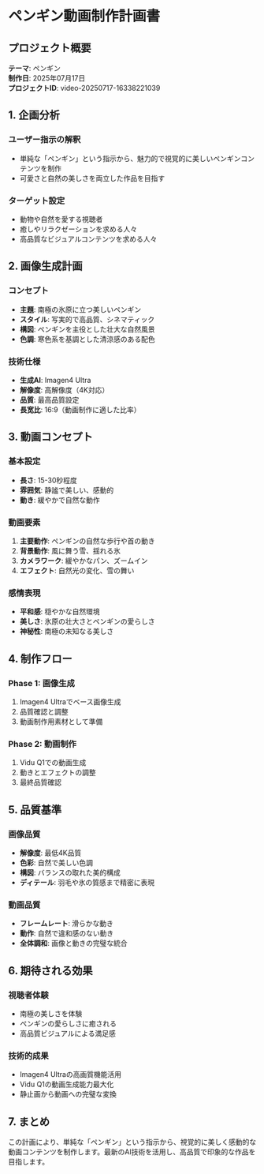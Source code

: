 # ペンギン動画制作計画書

## プロジェクト概要
**テーマ**: ペンギン  
**制作日**: 2025年07月17日  
**プロジェクトID**: video-20250717-16338221039

## 1. 企画分析

### ユーザー指示の解釈
- 単純な「ペンギン」という指示から、魅力的で視覚的に美しいペンギンコンテンツを制作
- 可愛さと自然の美しさを両立した作品を目指す

### ターゲット設定
- 動物や自然を愛する視聴者
- 癒しやリラクゼーションを求める人々
- 高品質なビジュアルコンテンツを求める人々

## 2. 画像生成計画

### コンセプト
- **主題**: 南極の氷原に立つ美しいペンギン
- **スタイル**: 写実的で高品質、シネマティック
- **構図**: ペンギンを主役とした壮大な自然風景
- **色調**: 寒色系を基調とした清涼感のある配色

### 技術仕様
- **生成AI**: Imagen4 Ultra
- **解像度**: 高解像度（4K対応）
- **品質**: 最高品質設定
- **長宽比**: 16:9（動画制作に適した比率）

## 3. 動画コンセプト

### 基本設定
- **長さ**: 15-30秒程度
- **雰囲気**: 静謐で美しい、感動的
- **動き**: 緩やかで自然な動作

### 動画要素
1. **主要動作**: ペンギンの自然な歩行や首の動き
2. **背景動作**: 風に舞う雪、揺れる氷
3. **カメラワーク**: 緩やかなパン、ズームイン
4. **エフェクト**: 自然光の変化、雪の舞い

### 感情表現
- **平和感**: 穏やかな自然環境
- **美しさ**: 氷原の壮大さとペンギンの愛らしさ
- **神秘性**: 南極の未知なる美しさ

## 4. 制作フロー

### Phase 1: 画像生成
1. Imagen4 Ultraでベース画像生成
2. 品質確認と調整
3. 動画制作用素材として準備

### Phase 2: 動画制作
1. Vidu Q1での動画生成
2. 動きとエフェクトの調整
3. 最終品質確認

## 5. 品質基準

### 画像品質
- **解像度**: 最低4K品質
- **色彩**: 自然で美しい色調
- **構図**: バランスの取れた美的構成
- **ディテール**: 羽毛や氷の質感まで精密に表現

### 動画品質
- **フレームレート**: 滑らかな動き
- **動作**: 自然で違和感のない動き
- **全体調和**: 画像と動きの完璧な統合

## 6. 期待される効果

### 視聴者体験
- 南極の美しさを体験
- ペンギンの愛らしさに癒される
- 高品質ビジュアルによる満足感

### 技術的成果
- Imagen4 Ultraの高画質機能活用
- Vidu Q1の動画生成能力最大化
- 静止画から動画への完璧な変換

## 7. まとめ

この計画により、単純な「ペンギン」という指示から、視覚的に美しく感動的な動画コンテンツを制作します。最新のAI技術を活用し、高品質で印象的な作品を目指します。